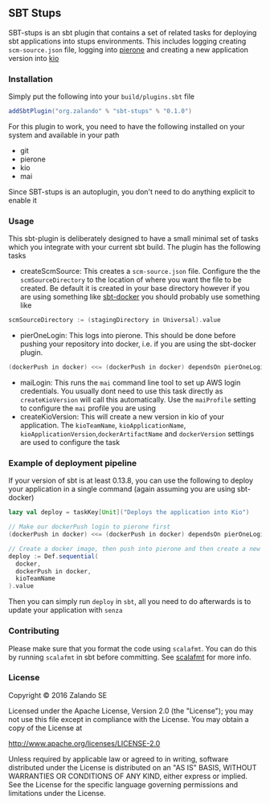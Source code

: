 ## SBT Stups

SBT-stups is an sbt plugin that contains a set of related tasks for deploying
sbt applications into stups environments. This includes logging creating
`scm-source.json` file, logging into [pierone](https://github.com/zalando-stups/pierone)
and creating a new application version into [kio](https://github.com/zalando-stups/kio)

### Installation

Simply put the following into your `build/plugins.sbt` file

```sbt
addSbtPlugin("org.zalando" % "sbt-stups" % "0.1.0")
```

For this plugin to work, you need to have the following installed on your system and
available in your path

* git
* pierone
* kio
* mai

Since SBT-stups is an autoplugin, you don't need to do anything explicit to enable it

### Usage

This sbt-plugin is deliberately designed to have a small minimal set of tasks which you
integrate with your current sbt build. The plugin has the following tasks

* createScmSource: This creates a `scm-source.json` file. Configure the the `scmSourceDirectory`
to the location of where you want the file to be created. Be default it is created in your base
directory however if you are using something like [sbt-docker](https://github.com/marcuslonnberg/sbt-docker)
you should probably use something like
```sbt
scmSourceDirectory := (stagingDirectory in Universal).value
```
* pierOneLogin: This logs into pierone. This should be done before pushing your repository
into docker, i.e. if you are using the sbt-docker plugin.
```sbt
(dockerPush in docker) <<= (dockerPush in docker) dependsOn pierOneLogin
```
* maiLogin: This runs the `mai` command line tool to set up AWS login credentials. You usually
dont need to use this task directly as `createKioVersion` will call this automatically. Use the 
`maiProfile` setting to configure the `mai` profile you are using
* createKioVersion: This will create a new version in kio of your application. The `kioTeamName`,
`kioApplicationName`, `kioApplicationVersion`,`dockerArtifactName` and `dockerVersion` settings
are used to configure the task

### Example of deployment pipeline

If your version of sbt is at least 0.13.8, you can use the following to deploy your application
in a single command (again assuming you are using sbt-docker)

```sbt
lazy val deploy = taskKey[Unit]("Deploys the application into Kio")

// Make our dockerPush login to pierone first
(dockerPush in docker) <<= (dockerPush in docker) dependsOn pierOneLogin

// Create a docker image, then push into pierone and then create a new version in kio
deploy := Def.sequential(
  docker,
  dockerPush in docker,
  kioTeamName
).value
```

Then you can simply run `deploy` in `sbt`, all you need to do afterwards is to update your
application with `senza`

### Contributing

Please make sure that you format the code using `scalafmt`. You can do this by running `scalafmt` in sbt before committing.
See [scalafmt](https://olafurpg.github.io/scalafmt/) for more info.

### License

Copyright © 2016 Zalando SE

Licensed under the Apache License, Version 2.0 (the "License"); you may not use this file except in compliance with the License. You may obtain a copy of the License at

http://www.apache.org/licenses/LICENSE-2.0

Unless required by applicable law or agreed to in writing, software distributed under the License is distributed on an "AS IS" BASIS, WITHOUT WARRANTIES OR CONDITIONS OF ANY KIND, either express or implied. See the License for the specific language governing permissions and limitations under the License.